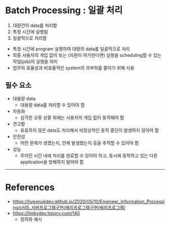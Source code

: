 # Batch Processing : 일괄 처리

1. 대량건의 data를 처리함
2. 특정 시간에 실행됨
3. 일괄적으로 처리함
- 특정 시간에 program 실행하여 대량의 data를 일괄적으로 처리
- 최종 사용자의 개입 없이 또는 (자원이 허가한다면) 실행을 scheduling할 수 있는 작업(job)의 실행을 의미
- 업무의 효율성과 비효율적인 system의 과부하를 줄이기 위해 사용

## 필수 요소

- 대용량 data
    - 대용량 data를 처리할 수 있어야 함
- 자동화
    - 심각한 오류 상황 외에는 사용자의 개입 없이 동작해야 함
- 견고함
    - 유효하지 않은 data도 처리해서 비정상적인 동작 중단이 발생하지 않아야 함
- 안전성
    - 어떤 문제가 생겼는지, 언제 발생했는지 등을 추적할 수 있어야 함
- 성능
    - 주어진 시간 내에 처리를 완료할 수 있어야 하고, 동시에 동작하고 있는 다른 application을 방해하지 말아야 함

---

# References

- https://hyeonukdev.github.io/2020/05/10/Engineer_Information_Processing/ch15_서버프로그램구현/배치프로그램구현/배치프로그램/
- https://limkydev.tistory.com/140
    - 정의와 예시

